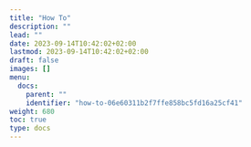 ```yaml
---
title: "How To"
description: ""
lead: ""
date: 2023-09-14T10:42:02+02:00
lastmod: 2023-09-14T10:42:02+02:00
draft: false
images: []
menu:
  docs:
    parent: ""
    identifier: "how-to-06e60311b2f7ffe858bc5fd16a25cf41"
weight: 680
toc: true
type: docs
---
```

